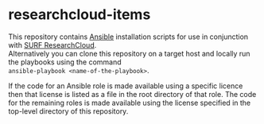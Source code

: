 # researchcloud-items
This repository contains [Ansible](ansible.com) installation scripts for use in conjunction with [SURF ResearchCloud](https://portal.live.surfresearchcloud.nl).   
Alternatively you can clone this repository on a target host and locally run the playbooks using the command  
`ansible-playbook <name-of-the-playbook>`. 

If the code for an Ansible role is made available using a specific licence then that license is listed as a file in the root directory of that role. The code for the remaining roles is made available using the license specified in the top-level directory of this repository. 
